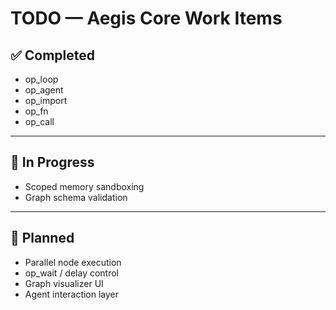 # TODO — Aegis Core Work Items

## ✅ Completed
- op_loop
- op_agent
- op_import
- op_fn
- op_call

---

## 🔧 In Progress
- Scoped memory sandboxing
- Graph schema validation

---

## 🧪 Planned
- Parallel node execution
- op_wait / delay control
- Graph visualizer UI
- Agent interaction layer

